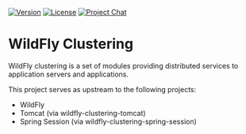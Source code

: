 [![Version](https://img.shields.io/maven-central/v/org.wildfly.clustering/wildfly-clustering?style=for-the-badge&logo=redhat&logoColor=ee0000&label=latest)](https://search.maven.org/artifact/org.wildfly.clustering/wildfly-clustering)
[![License](https://img.shields.io/github/license/wildfly-clustering/wildfly-clustering?style=for-the-badge&color=darkgreen&logo=apache&logoColor=d22128)](https://www.apache.org/licenses/LICENSE-2.0)
[![Project Chat](https://img.shields.io/badge/zulip-chat-lightblue.svg?style=for-the-badge&logo=zulip&logoColor=ffffff)](https://wildfly.zulipchat.com/#narrow/stream/wildfly-clustering)

# WildFly Clustering

WildFly clustering is a set of modules providing distributed services to application servers and applications.

This project serves as upstream to the following projects:
* WildFly
* Tomcat (via wildfly-clustering-tomcat)
* Spring Session (via wildfly-clustering-spring-session)